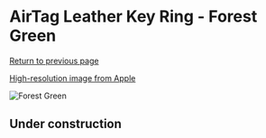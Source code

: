 # AirTag Leather Key Ring - Forest Green

[Return to previous page](/airtag)

[High-resolution image from Apple](https://store.storeimages.cdn-apple.com/8756/as-images.apple.com/is/MM073?wid=4500&hei=4500&fmt=png)

<div style="width: 512px"><img src="/almost_uncompressed/MM073.webp" alt="Forest Green"></div>

## Under construction

